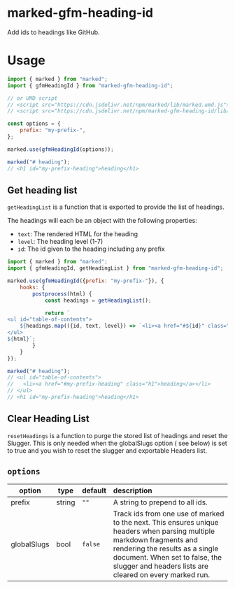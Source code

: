 # marked-gfm-heading-id

Add ids to headings like GitHub.

# Usage

```js
import { marked } from "marked";
import { gfmHeadingId } from "marked-gfm-heading-id";

// or UMD script
// <script src="https://cdn.jsdelivr.net/npm/marked/lib/marked.umd.js"></script>
// <script src="https://cdn.jsdelivr.net/npm/marked-gfm-heading-id/lib/index.umd.js"></script>

const options = {
	prefix: "my-prefix-",
};

marked.use(gfmHeadingId(options));

marked("# heading");
// <h1 id="my-prefix-heading">heading</h1>
```

## Get heading list

`getHeadingList` is a function that is exported to provide the list of headings.

The headings will each be an object with the following properties:
 - `text`: The rendered HTML for the heading
 - `level`: The heading level (1-7)
 - `id`: The id given to the heading including any prefix

```js
import { marked } from "marked";
import { gfmHeadingId, getHeadingList } from "marked-gfm-heading-id";

marked.use(gfmHeadingId({prefix: "my-prefix-"}), {
	hooks: {
		postprocess(html) {
			const headings = getHeadingList();

			return `
<ul id="table-of-contents">
	${headings.map(({id, text, level}) => `<li><a href="#${id}" class="h${level}">${text}</a></li>`)}
</ul>
${html}`;
		}
	}
});

marked("# heading");
// <ul id="table-of-contents">
//   <li><a href="#my-prefix-heading" class="h1">heading</a></li>
// </ul>
// <h1 id="my-prefix-heading">heading</h1>
```

## Clear Heading List

`resetHeadings` is a function to purge the stored list of headings and reset the Slugger. This is only needed when the globalSlugs option ( see below) is set to true and you wish to reset the slugger and exportable Headers list.

## `options`

| option      |  type  | default | description                                   |
|-------------|--------|---------|:----------------------------------------------|
| prefix      | string |  `""`   | A string to prepend to all ids.               |
| globalSlugs | bool   | `false`   | Track ids from one use of marked to the next. This ensures unique headers when parsing multiple markdown fragments and rendering the results as a single document. When set to false, the slugger and headers lists are cleared on every marked run.

